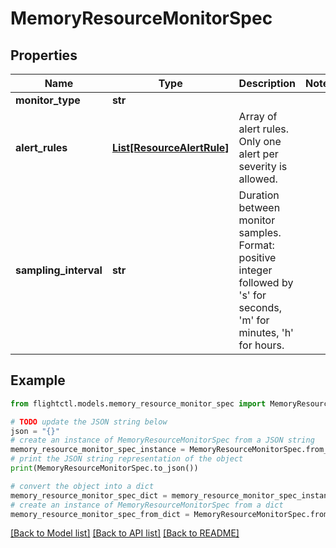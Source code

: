 # MemoryResourceMonitorSpec


## Properties

Name | Type | Description | Notes
------------ | ------------- | ------------- | -------------
**monitor_type** | **str** |  | 
**alert_rules** | [**List[ResourceAlertRule]**](ResourceAlertRule.md) | Array of alert rules. Only one alert per severity is allowed. | 
**sampling_interval** | **str** | Duration between monitor samples. Format: positive integer followed by &#39;s&#39; for seconds, &#39;m&#39; for minutes, &#39;h&#39; for hours. | 

## Example

```python
from flightctl.models.memory_resource_monitor_spec import MemoryResourceMonitorSpec

# TODO update the JSON string below
json = "{}"
# create an instance of MemoryResourceMonitorSpec from a JSON string
memory_resource_monitor_spec_instance = MemoryResourceMonitorSpec.from_json(json)
# print the JSON string representation of the object
print(MemoryResourceMonitorSpec.to_json())

# convert the object into a dict
memory_resource_monitor_spec_dict = memory_resource_monitor_spec_instance.to_dict()
# create an instance of MemoryResourceMonitorSpec from a dict
memory_resource_monitor_spec_from_dict = MemoryResourceMonitorSpec.from_dict(memory_resource_monitor_spec_dict)
```
[[Back to Model list]](../README.md#documentation-for-models) [[Back to API list]](../README.md#documentation-for-api-endpoints) [[Back to README]](../README.md)


